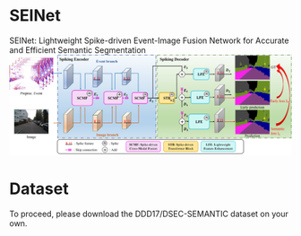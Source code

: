 # SEINet
SEINet: Lightweight Spike-driven Event-Image Fusion Network for Accurate and Efficient Semantic Segmentation
![SEINet Overview](figs/SEINet_Overview.png)
# Dataset
To proceed, please download the DDD17/DSEC-SEMANTIC dataset on your own.
